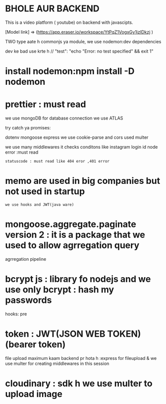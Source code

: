 # BHOLE AUR BACKEND


This is a  video platform ( youtube) on  backend with javascipts.

[Model link] => (https://app.eraser.io/workspace/YtPqZ1VogxGy1jzIDkzj )

   TWO type aate h commonjs ya module,
  we use nodemon:dev dependencies

dev ke bad use krte h
 // "test": "echo \"Error: no test specified\" && exit 1"
 

# install nodemon:npm install -D nodemon
# prettier :  must read 
<!-- aane ke bad hme kuch fuiles add krni pdti h .prettierrc -->


we use mongoDB  for database connection
we use ATLAS

try catch ya promises:

dotenv mongoose express
 we use cookie-parse and cors
used multer

we use many middlewares
    it checks conditons like instagram login id 
    node error :must read

    statuscode : must read like 404 eror ,401 error
 #  memo are used in big companies but not used in startup 

    we use hooks and JWT(java ware)

   # mongoose.aggregate.paginate version 2 :  it is a package that we used to allow agrregation query

agrregation pipeline
# bcrypt js : library fo nodejs   and we use only bcrypt : hash my passwords
 hooks: pre
#   token : JWT(JSON WEB TOKEN) (bearer token)


file upload maximum kaam backend pr hota h :express  for fileupload  & we use  multer for creating middlewares  in this session
# cloudinary : sdk h we use multer to upload image


